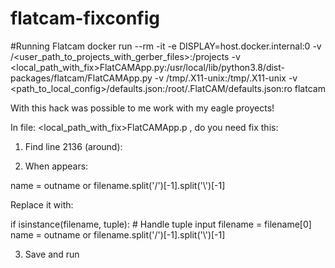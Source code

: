 # flatcam-fixconfig

#Running Flatcam
 docker run --rm -it -e DISPLAY=host.docker.internal:0 -v /<user_path_to_projects_with_gerber_files>:/projects -v <local_path_with_fix>FlatCAMApp.py:/usr/local/lib/python3.8/dist-packages/flatcam/FlatCAMApp.py -v /tmp/.X11-unix:/tmp/.X11-unix -v <path_to_local_config>/defaults.json:/root/.FlatCAM/defaults.json:ro flatcam

 With this hack was possible to me work with my eagle proyects!

In file: <local_path_with_fix>FlatCAMApp.p , do you need fix this:

 1. Find line 2136 (around):

 2. When appears:

name = outname or filename.split('/')[-1].split('\\')[-1]

Replace it with:

if isinstance(filename, tuple):  # Handle tuple input
    filename = filename[0]
name = outname or filename.split('/')[-1].split('\\')[-1]

3. Save and run

